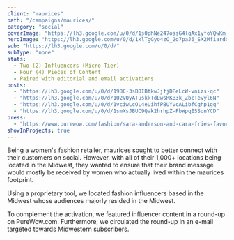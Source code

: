 ```yaml
---
client: "maurices"
path: "/campaigns/maurices/"
category: "social"
coverImage: "https://lh3.google.com/u/0/d/1s0phNe247ossG4lqAx1yfoYQwKm_MCAo"
heroImage: "https://lh3.google.com/u/0/d/1xlTgGyo4zO_2o7paJ6_SX2MfiardqrSl"
sub: "https://lh3.google.com/u/0/d/"
subType: "none"
stats:
  - Two (2) Influencers (Micro Tier)
  - Four (4) Pieces of Content
  - Paired with editorial and email activations
posts:
  - "https://lh3.google.com/u/0/d/19BC-3sB0IBtkwJjfjDPeLcW-vnizs-qc"
  - "https://lh3.google.com/u/0/d/1Q2VQyATuskkTdLwsRKB3k_ZbcTevyl6N"
  - "https://lh3.google.com/u/0/d/1vciwLcOL4eUihfPBUYvcALibfCghp1gq"
  - "https://lh3.google.com/u/0/d/1smXsJBUC9Qak2hrhpZ-FbWpqESSqnYCD"
press:
  - "https://www.purewow.com/fashion/sara-anderson-and-cara-fries-favorite-fashion-pieces"
showInProjects: true
---
```


Being a women's fashion retailer, maurices sought to better connect with their customers on social. However, with all of their 1,000+ locations being located in the Midwest, they wanted to ensure that their brand message would mostly be received by women who actually lived within the maurices footprint.

Using a proprietary tool, we located fashion influencers based in the Midwest whose audiences majorly resided in the Midwest.

To complement the activation, we featured influencer content in a round-up on PureWow.com. Furthermore, we circulated the round-up in an e-mail targeted towards Midwestern subscribers.
